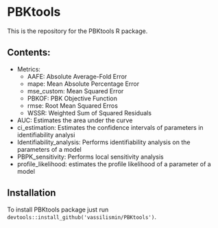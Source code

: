 # PBKtools 
This is the repository for the PBKtools R package. 

## Contents:
- Metrics:
	* AAFE: Absolute Average-Fold Error 
	* mape: Mean Absolute Percentage Error
	* mse_custom: Mean Squared Error
	* PBKOF: PBK Objective Function
	* rmse: Root Mean Squared Erros
	* WSSR: Weighted Sum of Squared Residuals
- AUC: Estimates the area under the curve
- ci_estimation: Estimates the confidence intervals of parameters in identifiability analysi
- Identifiability_analysis: Performs identifiability analysis on the parameters of a model
- PBPK_sensitivity: Performs local sensitivity analysis 
- profile_likelihood: estimates the profile likelihood of a parameter of a model

## Installation 
To install PBKtools package just run <code>devtools::install_github('vassilismin/PBKtools')</code>.   